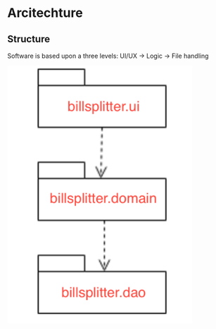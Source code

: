 # Arcitechture

## Structure

Software is based upon a three levels: UI/UX -> Logic -> File handling


<img src=resources/structure.png width="420">
